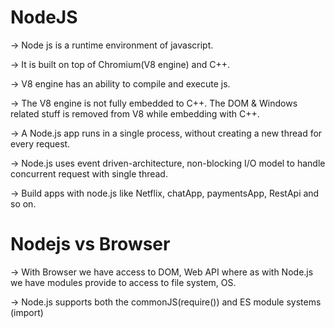 # NodeJS 

-> Node js is a runtime environment of javascript. 

-> It is built on top of Chromium(V8 engine) and C++.

-> V8 engine has an ability to compile and execute js. 

-> The V8 engine is not fully embedded to C++. The DOM & Windows related stuff is removed from V8 while embedding with C++.

->  A Node.js app runs in a single process, without creating a new thread for every request. 

-> Node.js uses event driven-architecture, non-blocking I/O model to handle concurrent request with single thread. 

-> Build apps with node.js like Netflix, chatApp, paymentsApp, RestApi and so on. 

# Nodejs vs Browser

-> With Browser we have access to DOM, Web API where as with Node.js we have modules provide to access to file system, OS. 


-> Node.js supports both the commonJS(require()) and ES module systems (import)

